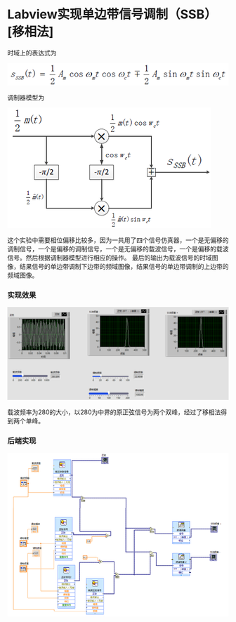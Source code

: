 # Labview实现单边带信号调制（SSB）[移相法]

时域上的表达式为

![1](/images/wsine-blog-image52.png)

调制器模型为

![2](/images/wsine-blog-image53.png)

这个实验中需要相位偏移比较多，因为一共用了四个信号仿真器，一个是无偏移的调制信号，一个是偏移的调制信号，一个是无偏移的载波信号，一个是偏移的载波信号。然后根据调制器模型进行相应的操作。
最后的输出为载波信号的时域图像，结果信号的单边带调制下边带的频域图像，结果信号的单边带调制的上边带的频域图像。


### 实现效果

![3](/images/wsine-blog-image54.png)

载波频率为280的大小，以280为中界的原正弦信号为两个双峰，经过了移相法得到两个单峰。

### 后端实现

![4](/images/wsine-blog-image55.jpg)